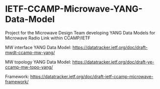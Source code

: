 # IETF-CCAMP-Microwave-YANG-Data-Model
Project for the Microwave Design Team developing YANG Data Models for Microwave Radio Link within CCAMP/IETF

MW interface YANG Data Model: https://datatracker.ietf.org/doc/draft-mwdt-ccamp-mw-yang/

MW topology YANG Data Model: https://datatracker.ietf.org/doc/draft-ye-ccamp-mw-topo-yang/

Framework: https://datatracker.ietf.org/doc/draft-ietf-ccamp-microwave-framework/
